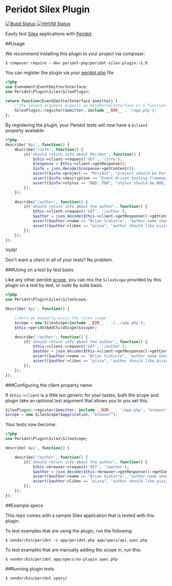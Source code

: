 Peridot Silex Plugin
====================

[![Build Status](https://travis-ci.org/peridot-php/peridot-silex-plugin.png)](https://travis-ci.org/peridot-php/peridot-silex-plugin) [![HHVM Status](http://hhvm.h4cc.de/badge/peridot-php/peridot-silex-plugin.svg)](http://hhvm.h4cc.de/package/peridot-php/peridot-silex-plugin)

Easily test [Silex](http://silex.sensiolabs.org/) applications with [Peridot](http://peridot-php.github.io/).

##Usage

We recommend installing this plugin to your project via composer:

```
$ composer require --dev peridot-php/peridot-silex-plugin:~1.0
```

You can register the plugin via your [peridot.php](http://peridot-php.github.io/#plugins) file.

```php
<?php
use Evenement\EventEmitterInterface;
use Peridot\Plugin\Silex\SilexPlugin;

return function(EventEmitterInterface $emitter) {
    //the second argument expects an HttpKernelInterface or a function that returns one
    SilexPlugin::register($emitter, include __DIR__ . '/app.php');
};
```

By registering the plugin, your Peridot tests will now have a `$client` property available:

```php
<?php
describe('Api', function() {
    describe('/info', function() {
        it('should return info about Peridot', function() {
            $this->client->request('GET', '/info');
            $response = $this->client->getResponse();
            $info = json_decode($response->getContent());
            assert($info->project == "Peridot", "project should be Peridot");
            assert($info->description == "Event driven testing framework", "description should describe Peridot");
            assert($info->styles == "BDD, TDD", "styles should be BDD, TDD");
        });
    });

    describe('/author', function() {
        it('should return info about the author', function() {
            $this->client->request('GET', '/author');
            $author = json_decode($this->client->getResponse()->getContent());
            assert($author->name == "Brian Scaturro", "author name should be on response");
            assert($author->likes == "pizza", "author should like pizza");
        });
    });
});
```

Voilà!

Don't want a client in all of your tests? No problem.

###Using on a test by test basis

Like any other peridot [scope](http://peridot-php.github.io/#scopes), you can mix the `SilexScope` provided by this plugin
on a test by test, or suite by suite basis.

```php
<?php
use Peridot\Plugin\Silex\SilexScope;

describe('Api', function() {

    //here we manually mixin the silex scope
    $scope = new SilexScope(include __DIR__ . '/../app.php');
    $this->peridotAddChildScope($scope);

    describe('/author', function() {
        it('should return info about the author', function() {
            $this->client->request('GET', '/author');
            $author = json_decode($this->client->getResponse()->getContent());
            assert($author->name == "Brian Scaturro", "author name should be on response");
            assert($author->likes == "pizza", "author should like pizza");
        });
    });
});
```

###Configuring the client property name

If `$this->client` is a little too generic for your tastes, both the scope and plugin take an optional last argument that allows you to
you set this.

```php
SilexPlugin::register($emitter, include __DIR__ . '/app.php', "browser");
$scope = new SilexScope($application, "browser");
```

Your tests now become:

```php
<?php
use Peridot\Plugin\Silex\SilexScope;

describe('Api', function() {

    describe('/author', function() {
        it('should return info about the author', function() {
            $this->browser->request('GET', '/author');
            $author = json_decode($this->browser->getResponse()->getContent());
            assert($author->name == "Brian Scaturro", "author name should be on response");
            assert($author->likes == "pizza", "author should like pizza");
        });
    });
});
```

##Example specs

This repo comes with a sample Silex application that is tested with this plugin.

To test examples that are using the plugin, run the following:

```
$ vendor/bin/peridot -c app/peridot.php app/specs/api.spec.php
```

To test examples that are manually adding the scope in, run this:

```
$ vendor/bin/peridot app/specs/no-plugin.spec.php
```

##Running plugin tests

```
$ vendor/bin/peridot specs/
```
